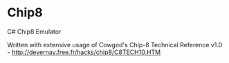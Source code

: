 # Chip8
C# Chip8 Emulator

Written with extensive usage of Cowgod's Chip-8 Technical Reference v1.0 - http://devernay.free.fr/hacks/chip8/C8TECH10.HTM
